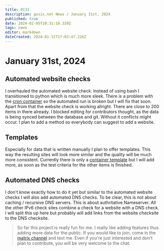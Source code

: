 ```yaml
---
title: 0131
description: gosix.net News / January 31st, 2024 
published: true
date: 2024-02-05T10:31:10.339Z
tags: news
editor: markdown
dateCreated: 2024-01-31T17:03:47.226Z
---
```


# January 31st, 2024
## Automated website checks
I overhauled the automated website check. Instead of using bash I transitioned to python which is much more sleek. There is a problem with the [cron container](https://hub.docker.com/repository/docker/junicast/mycronpod) so the automated run is broken but I will fix that soon. Apart from that the website check is working allright. There are close to 200 items in there already. I blocked editing for contributors thought, as the data is being synced between the database and git. Without it conflicts might occur. I plan to add a method so everybody can suggest to add a website.

## Templates
Especially for data that is written manually I plan to offer templates. This way the resulting sites will look more similar and the quality will be much more consistent. Currently there is only a [container template](/templates/container) but I will add more, as soon as the test criteria for the other items is finished.

## Automated DNS checks
I don't know exactly how to do it yet but similar to the automated website checks I will also add automated DNS checks. To be clear, this is not about caching / recursive DNS servers. This is about authritative Nameserver. All the other IPv6 check sites combine a check for a website with a DNS check. I will split this up here but probably will add links from the website checksite to the DNS checksite.

> So far this project is really fun for me. I really like adding features thus adding more data for the public. If you would like to join, come in the [matrix channel](/howto/chat) and text me. Even if you're just interested and don't plan to contribute, you will be very welcome to the chat.